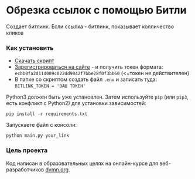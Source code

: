 # Обрезка ссылок с помощью Битли

Создает битлинк. Если ссылка - битлинк, показывает колличество кликов 

### Как установить

* [Скачать скрипт](https://github.com/miazigoo/creating-a-bitlink.git) 
* [Зарегистрироваться на сайте](https://api-ssl.bitly.com/) - и получить токен формата: ```ecbb0fa2d11d009c022dd9042f7bbe28f0f3bb60``` (<=токен не действителен)
* В папке со скриптом создать файл ```.env``` и записать туда: ```BITLINK_TOKEN = 'ВАШ ТОКЕН' ```


Python3 должен быть уже установлен. 
Затем используйте `pip` (или `pip3`, есть конфликт с Python2) для установки зависимостей:
```
pip install -r requirements.txt
```

Запускаете файл с консоли:
```
python main.py your_link
```
### Цель проекта

Код написан в образовательных целях на онлайн-курсе для веб-разработчиков [dvmn.org](https://dvmn.org/).